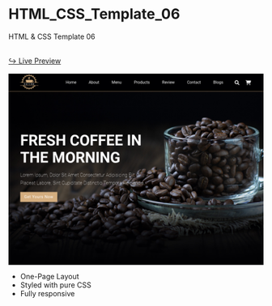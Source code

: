 # HTML_CSS_Template_06
HTML &amp; CSS Template 06

<br/>
<a href="https://issakass.github.io/HTML_CSS_Template_06/">↪ Live Preview</a>
<br/>
<br/>
<img align="center" src="preview.png" alt="Preview Image" />
<br/>

- One-Page Layout
- Styled with pure CSS
- Fully responsive
